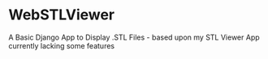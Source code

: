 # WebSTLViewer
A Basic Django App to Display .STL Files - based upon my STL Viewer App
currently lacking some features

